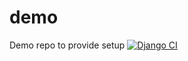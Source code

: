 # demo
Demo repo to provide setup
[![Django CI](https://github.com/dhp98/demo/actions/workflows/django.yml/badge.svg)](https://github.com/dhp98/demo/actions/workflows/django.yml)
